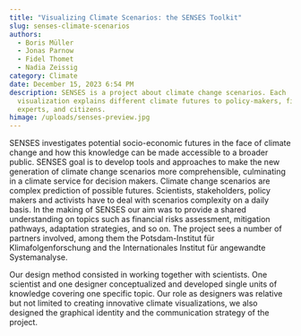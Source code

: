 ```yaml
---
title: "Visualizing Climate Scenarios: the SENSES Toolkit"
slug: senses-climate-scenarios
authors:
  - Boris Müller
  - Jonas Parnow
  - Fidel Thomet
  - Nadia Zeissig
category: Climate
date: December 15, 2023 6:54 PM
description: SENSES is a project about climate change scenarios. Each
  visualization explains different climate futures to policy-makers, finance
  experts, and citizens.
himage: /uploads/senses-preview.jpg
---
```

SENSES investigates potential socio-economic futures in the face of climate change and how this knowledge can be made accessible to a broader public. SENSES goal is to develop tools and approaches to make the new generation of climate change scenarios more comprehensible, culminating in a climate service for decision makers. Climate change scenarios are complex prediction of possible futures. Scientists, stakeholders, policy makers and activists have to deal with scenarios complexity on a daily basis. In the making of SENSES our aim was to provide a shared understanding on topics such as financial risks assessment, mitigation pathways, adaptation strategies, and so on. The project sees a number of partners involved, among them the Potsdam-Institut für Klimafolgenforschung and the Internationales Institut für angewandte Systemanalyse.

Our design method consisted in working together with scientists. One scientist and one designer conceptualized and developed single units of knowledge covering one specific topic. Our role as designers was relative but not limited to creating innovative climate visualizations, we also designed the graphical identity and the communication strategy of the project.